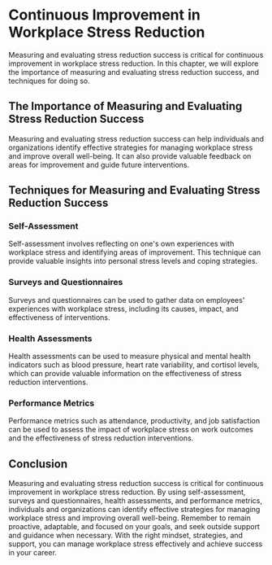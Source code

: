 # Continuous Improvement in Workplace Stress Reduction

Measuring and evaluating stress reduction success is critical for continuous improvement in workplace stress reduction. In this chapter, we will explore the importance of measuring and evaluating stress reduction success, and techniques for doing so.

The Importance of Measuring and Evaluating Stress Reduction Success
-------------------------------------------------------------------

Measuring and evaluating stress reduction success can help individuals and organizations identify effective strategies for managing workplace stress and improve overall well-being. It can also provide valuable feedback on areas for improvement and guide future interventions.

Techniques for Measuring and Evaluating Stress Reduction Success
----------------------------------------------------------------

### Self-Assessment

Self-assessment involves reflecting on one's own experiences with workplace stress and identifying areas of improvement. This technique can provide valuable insights into personal stress levels and coping strategies.

### Surveys and Questionnaires

Surveys and questionnaires can be used to gather data on employees' experiences with workplace stress, including its causes, impact, and effectiveness of interventions.

### Health Assessments

Health assessments can be used to measure physical and mental health indicators such as blood pressure, heart rate variability, and cortisol levels, which can provide valuable information on the effectiveness of stress reduction interventions.

### Performance Metrics

Performance metrics such as attendance, productivity, and job satisfaction can be used to assess the impact of workplace stress on work outcomes and the effectiveness of stress reduction interventions.

Conclusion
----------

Measuring and evaluating stress reduction success is critical for continuous improvement in workplace stress reduction. By using self-assessment, surveys and questionnaires, health assessments, and performance metrics, individuals and organizations can identify effective strategies for managing workplace stress and improving overall well-being. Remember to remain proactive, adaptable, and focused on your goals, and seek outside support and guidance when necessary. With the right mindset, strategies, and support, you can manage workplace stress effectively and achieve success in your career.
